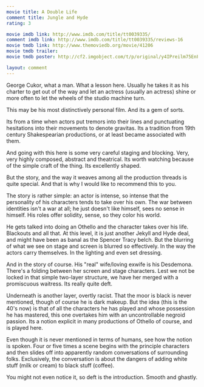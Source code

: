 ```yaml
---
movie title: A Double Life
comment title: Jungle and Hyde
rating: 3

movie imdb link: http://www.imdb.com/title/tt0039335/
comment imdb link: http://www.imdb.com/title/tt0039335/reviews-16
movie tmdb link: http://www.themoviedb.org/movie/41206
movie tmdb trailer: 
movie tmdb poster: http://cf2.imgobject.com/t/p/original/y4IPreilm75EnFZzrPQiwbcoVyt.jpg

layout: comment
---
```


George Cukor, what a man. What a lesson here. Usually he takes it as his charter to get out of the way and let an actress (usually an actress) shine or more often to let the wheels of the studio machine turn.

This may be his most distinctively personal film. And its a gem of sorts.

Its from a time when actors put tremors into their lines and punctuating hesitations into their movements to denote gravitas. Its a tradition from 19th century Shakespearian productions, or at least became associated with them.

And going with this here is some very careful staging and blocking. Very, very highly composed, abstract and theatrical. Its worth watching because of the simple craft of the thing. Its excellently shaped.

But the story, and the way it weaves among all the production threads is quite special. And that is why I would like to recommend this to you.

The story is rather simple: an actor is intense, so intense that the personality of his characters tends to take over his own. The war between identities isn't a war at all; he just doesn't like himself, sees no sense in himself. His roles offer solidity, sense, so they color his world.

He gets talked into doing an Othello and the character takes over his life. Blackouts and all that. At this level, it is just another Jekyll and Hyde deal, and might have been as banal as the Spencer Tracy belch. But the blurring of what we see on stage and screen is blurred so effectively. In the way the actors carry themselves. In the lighting and even set dressing.

And in the story of course. His "real" wife/loving exwife is his Desdemona. There's a folding between her screen and stage characters. Lest we not be locked in that simple two-layer structure, we have her merged with a promiscuous waitress. Its really quite deft.

Underneath is another layer, overtly racist. That the moor is black is never mentioned, though of course he is dark makeup. But the idea (this is the 40's now) is that of all the characters he has played and whose possession he has mastered, this one overtakes him with an uncontrollable negroid passion. Its a notion explicit in many productions of Othello of course, and is played here.

Even though it is never mentioned in terms of humans, see how the notion is spoken. Four or five times a scene begins with the principle characters and then slides off into apparently random conversations of surrounding folks. Exclusively, the conversation is about the dangers of adding white stuff (milk or cream) to black stuff (coffee).

You might not even notice it, so deft is the introduction. Smooth and ghastly.